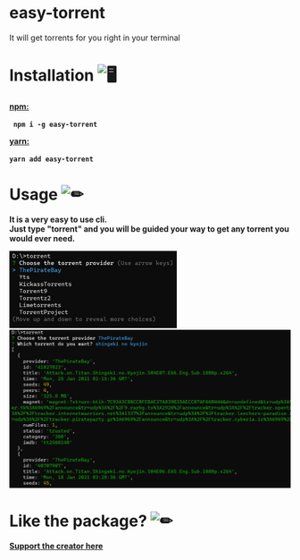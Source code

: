 # easy-torrent

It will get torrents for you right in your terminal

# Installation <img src="https://cdn.discordapp.com/emojis/316264057659326464.png?v=1" alt = "🖥" width="35px">
<b><a href = "https://www.npmjs.com/package/easy-torrent"> npm: </a><b> 
<p>
<code> npm i -g easy-torrent </code>
    <p><b><a href = "https://classic.yarnpkg.com/en/package/easy-torrent"> yarn: </a></p>
        <code>yarn add easy-torrent </code>

# Usage <img src="https://cdn.discordapp.com/emojis/757399420319825950.png?v=1" alt = "✏" width="35px">

It is a very easy to use cli. <br>
Just type "torrent" and you will be guided your way to get any torrent you would ever need. <br>

<img src = "https://github.com/TheRamann/easy-torrent/blob/main/Md%20Files/2021-01-27%2007_51_38-Command%20Prompt%20-%20torrent.png?raw=true" width = "300"><br>
<img src = "https://github.com/TheRamann/easy-torrent/blob/main/Md%20Files/2021-01-27%2007_52_30-Command%20Prompt.png?raw=true" width = "550"><br>

# Like the package? <img src="https://cdn.discordapp.com/emojis/599598716521021441.gif?v=1" alt = "✏" width="35px">
<a href = "https://www.buymeacoffee.com/TheRamann">
Support the creator here
</a>
